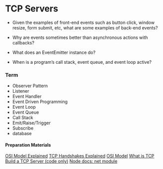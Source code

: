 # TCP Servers
- Given the examples of front-end events such as button click, window resize, form submit, etc, what are some examples of back-end events?
  > 
- Why are events sometimes better than asynchronous actions with callbacks?
  > 
- What does an EventEmitter instance do?
  >
- When is a program’s call stack, event queue, and event loop active?
  >
  
  
### Term
- Observer Pattern
- Listener
- Event Handler
- Event Driven Programming
- Event Loop
- Event Queue
- Call Stack
- Emit/Raise/Trigger
- Subscribe
- database

#### Preparation Materials
  [OSI Model Explained](https://www.youtube.com/watch?v=vv4y_uOneC0)
  [TCP Handshakes Explained](https://www.youtube.com/watch?v=xMtP5ZB3wSk)
  [OSI Model](https://www.cloudflare.com/learning/ddos/glossary/open-systems-interconnection-model-osi/)
  [What is TCP](https://searchnetworking.techtarget.com/definition/TCP)
  [Build a TCP Server (code only)](https://techbrij.com/node-js-tcp-server-client-promisify)
  [Node docs: net module](https://nodejs.org/api/net.html)
